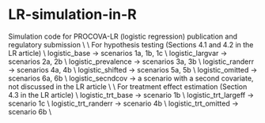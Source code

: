 # LR-simulation-in-R
Simulation code for PROCOVA-LR (logistic regression) publication and regulatory submission \\
\\
For hypothesis testing (Sections 4.1 and 4.2 in the LR article) \\
logistic_base -> scenarios 1a, 1b, 1c \\
logistic_largvar -> scenarios 2a, 2b \\
logistic_prevalence -> scenarios 3a, 3b \\
logistic_randerr -> scenarios 4a, 4b \\
logistic_shifted -> scenarios 5a, 5b \\
logistic_omitted -> scenarios 6a, 6b \\
logistic_secndcov -> a scenario with a second covariate, not discussed in the LR article \\
\\
For treatment effect estimation (Section 4.3 in the LR article) \\
logistic_trt_base -> scenario 1b \\
logistic_trt_largeff -> scenario 1c \\
logistic_trt_randerr -> scenario 4b \\
logistic_trt_omitted -> scenario 6b \\
